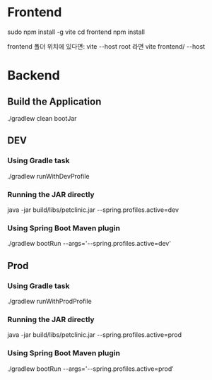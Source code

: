 # Frontend
sudo npm install -g vite
cd frontend
npm install

frontend 폴더 위치에 있다면: vite --host
root 라면 vite frontend/ --host

# Backend

## Build the Application
./gradlew clean bootJar

## DEV
### Using Gradle task
./gradlew runWithDevProfile

### Running the JAR directly
java -jar build/libs/petclinic.jar --spring.profiles.active=dev

### Using Spring Boot Maven plugin
./gradlew bootRun --args='--spring.profiles.active=dev'

## Prod
### Using Gradle task
./gradlew runWithProdProfile

### Running the JAR directly
java -jar build/libs/petclinic.jar --spring.profiles.active=prod

### Using Spring Boot Maven plugin
./gradlew bootRun --args='--spring.profiles.active=prod'
